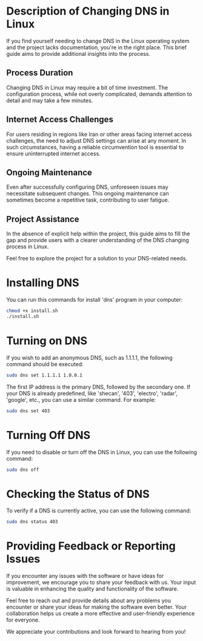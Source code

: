 # Description of Changing DNS in Linux

If you find yourself needing to change DNS in the Linux operating system and the project lacks documentation, you're in the right place. This brief guide aims to provide additional insights into the process.

## Process Duration

Changing DNS in Linux may require a bit of time investment. The configuration process, while not overly complicated, demands attention to detail and may take a few minutes.

## Internet Access Challenges

For users residing in regions like Iran or other areas facing internet access challenges, the need to adjust DNS settings can arise at any moment. In such circumstances, having a reliable circumvention tool is essential to ensure uninterrupted internet access.

## Ongoing Maintenance

Even after successfully configuring DNS, unforeseen issues may necessitate subsequent changes. This ongoing maintenance can sometimes become a repetitive task, contributing to user fatigue.

## Project Assistance

In the absence of explicit help within the project, this guide aims to fill the gap and provide users with a clearer understanding of the DNS changing process in Linux.

Feel free to explore the project for a solution to your DNS-related needs.

# Installing DNS

You can run this commands for install 'dns' program in your computer:
```bash
chmod +x install.sh
./install.sh
```

# Turning on DNS

If you wish to add an anonymous DNS, such as 1.1.1.1, the following command should be executed:

```bash
sudo dns set 1.1.1.1 1.0.0.1
```

The first IP address is the primary DNS, followed by the secondary one. If your DNS is already predefined, like 'shecan', '403', 'electro', 'radar', 'google', etc., you can use a similar command. For example:

```bash
sudo dns set 403
```
# Turning Off DNS

If you need to disable or turn off the DNS in Linux, you can use the following command:

```bash
sudo dns off
```
# Checking the Status of DNS

To verify if a DNS is currently active, you can use the following command:

```bash
sudo dns status 403
```
# Providing Feedback or Reporting Issues
If you encounter any issues with the software or have ideas for improvement, we encourage you to share your feedback with us. Your input is valuable in enhancing the quality and functionality of the software.

Feel free to reach out and provide details about any problems you encounter or share your ideas for making the software even better. Your collaboration helps us create a more effective and user-friendly experience for everyone.

We appreciate your contributions and look forward to hearing from you!
